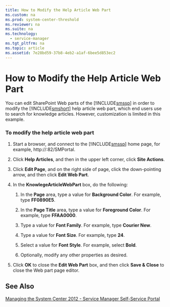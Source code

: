 ```yaml
---
title: How to Modify the Help Article Web Part
ms.custom: na
ms.prod: system-center-threshold
ms.reviewer: na
ms.suite: na
ms.technology: 
  - service-manager
ms.tgt_pltfrm: na
ms.topic: article
ms.assetid: 7e28bd59-37b8-4eb2-a1af-6bee5d853ec2
---
```

# How to Modify the Help Article Web Part
You can edit SharePoint Web parts of the [!INCLUDE[smssp](./Token/smssp_md.md)] in order to modify the [!INCLUDE[smshort](./Token/smshort_md.md)] help article web part, which end users use to search for knowledge articles. However, customization is limited in this example.

### To modify the help article web part

1.  Start a browser, and connect to the [!INCLUDE[smssp](./Token/smssp_md.md)] home page, for example, http:\/\/<WebServerName>:82\/SMPortal.

2.  Click **Help Articles**, and then in the upper left corner, click **Site Actions**.

3.  Click **Edit Page**, and on the right side of page, click the down\-pointing arrow, and then click **Edit Web Part**.

4.  In the **KnowlegeArticleWebPart** box, do the following:

    1.  In the **Page** area, type a value for **Background Color**. For example, type **FF0890E5**.

    2.  In the **Page Title** area, type a value for **Foreground Color**. For example, type **FFAA0000**.

    3.  Type a value for **Font Family**. For example, type **Courier New**.

    4.  Type a value for **Font Size**. For example, type **24**.

    5.  Select a value for **Font Style**. For example, select **Bold**.

    6.  Optionally, modify any other properties as desired.

5.  Click **OK** to close the **Edit Web Part** box, and then click **Save & Close** to close the Web part page editor.

## See Also
[Managing the System Center 2012 - Service Manager Self-Service Portal](./Managing-the-System-Center-2012---Service-Manager-Self-Service-Portal.md)


